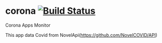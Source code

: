 # corona [![Build Status](https://travis-ci.org/daisukikancolle/Corona.svg?branch=master)](https://travis-ci.org/daisukikancolle/Corona)
Corona Apps Monitor 

This app data Covid from NovelApi(https://github.com/NovelCOVID/API)
